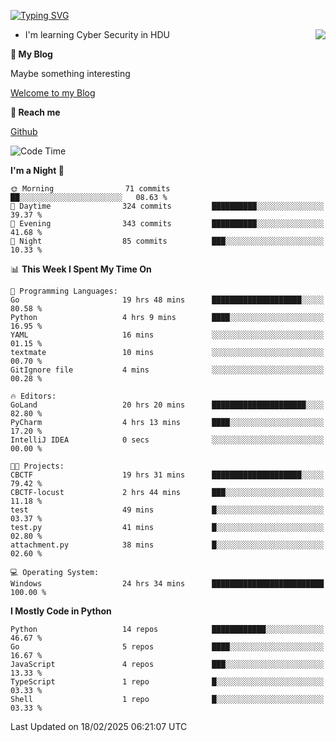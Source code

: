 [![Typing SVG](https://readme-typing-svg.herokuapp.com?font=Fira+Code&pause=1000&random=false&width=450&height=60&lines=Hello+%F0%9F%91%8B%F0%9F%8F%BB;I'm+JBNRZ)](https://git.io/typing-svg)

<a href="#">
  <img align="right" src="https://github-readme-stats.vercel.app/api?username=JBNRZ&show_icons=true&bg_color=15,f2f7fd,E0EAFC" />
</a>

- I'm learning Cyber Security in HDU

 **🌱 My Blog**

Maybe something interesting

[Welcome to my Blog](https://jbnrz.com.cn/)

 **💬 Reach me** 

[Github](https://github.com/JBNRZ)


<!--START_SECTION:waka-->
![Code Time](http://img.shields.io/badge/Code%20Time-985%20hrs%202%20mins-blue)

**I'm a Night 🦉** 

```text
🌞 Morning                71 commits          ██░░░░░░░░░░░░░░░░░░░░░░░   08.63 % 
🌆 Daytime                324 commits         ██████████░░░░░░░░░░░░░░░   39.37 % 
🌃 Evening                343 commits         ██████████░░░░░░░░░░░░░░░   41.68 % 
🌙 Night                  85 commits          ███░░░░░░░░░░░░░░░░░░░░░░   10.33 % 
```


📊 **This Week I Spent My Time On** 

```text
💬 Programming Languages: 
Go                       19 hrs 48 mins      ████████████████████░░░░░   80.58 % 
Python                   4 hrs 9 mins        ████░░░░░░░░░░░░░░░░░░░░░   16.95 % 
YAML                     16 mins             ░░░░░░░░░░░░░░░░░░░░░░░░░   01.15 % 
textmate                 10 mins             ░░░░░░░░░░░░░░░░░░░░░░░░░   00.70 % 
GitIgnore file           4 mins              ░░░░░░░░░░░░░░░░░░░░░░░░░   00.28 % 

🔥 Editors: 
GoLand                   20 hrs 20 mins      █████████████████████░░░░   82.80 % 
PyCharm                  4 hrs 13 mins       ████░░░░░░░░░░░░░░░░░░░░░   17.20 % 
IntelliJ IDEA            0 secs              ░░░░░░░░░░░░░░░░░░░░░░░░░   00.00 % 

🐱‍💻 Projects: 
CBCTF                    19 hrs 31 mins      ████████████████████░░░░░   79.42 % 
CBCTF-locust             2 hrs 44 mins       ███░░░░░░░░░░░░░░░░░░░░░░   11.18 % 
test                     49 mins             █░░░░░░░░░░░░░░░░░░░░░░░░   03.37 % 
test.py                  41 mins             █░░░░░░░░░░░░░░░░░░░░░░░░   02.80 % 
attachment.py            38 mins             █░░░░░░░░░░░░░░░░░░░░░░░░   02.60 % 

💻 Operating System: 
Windows                  24 hrs 34 mins      █████████████████████████   100.00 % 
```

**I Mostly Code in Python** 

```text
Python                   14 repos            ████████████░░░░░░░░░░░░░   46.67 % 
Go                       5 repos             ████░░░░░░░░░░░░░░░░░░░░░   16.67 % 
JavaScript               4 repos             ███░░░░░░░░░░░░░░░░░░░░░░   13.33 % 
TypeScript               1 repo              █░░░░░░░░░░░░░░░░░░░░░░░░   03.33 % 
Shell                    1 repo              █░░░░░░░░░░░░░░░░░░░░░░░░   03.33 % 
```




 Last Updated on 18/02/2025 06:21:07 UTC
<!--END_SECTION:waka-->
